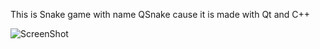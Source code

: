 This is Snake game with name QSnake cause it is made with Qt and C++

![ScreenShot](/QSnake/img/Screenshot.png)
